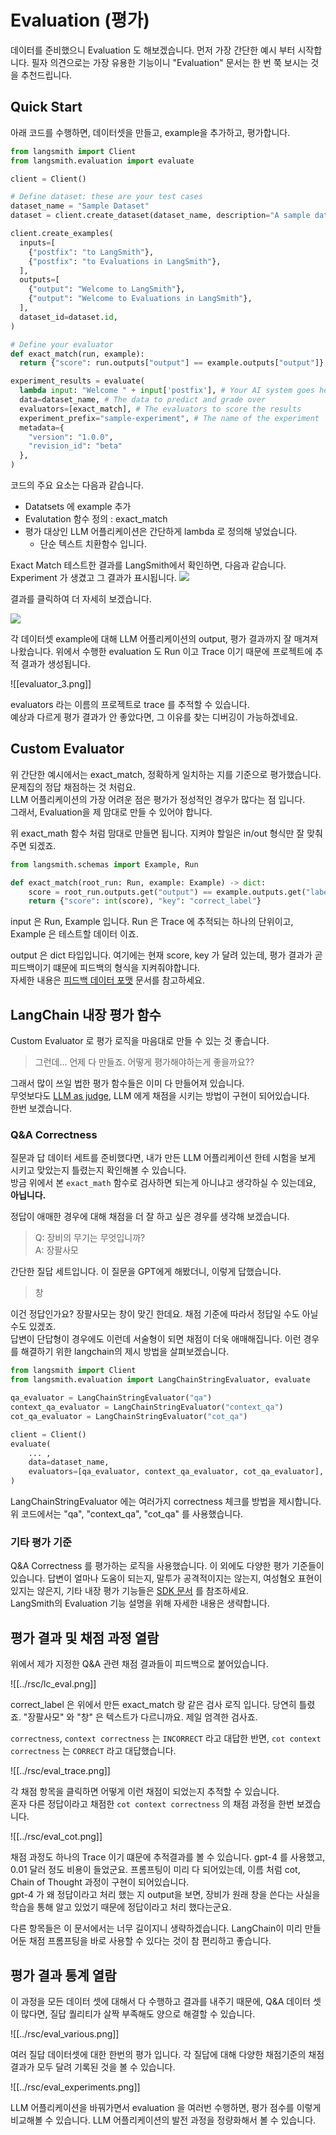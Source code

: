 # Evaluation (평가)

데이터를 준비했으니 Evaluation 도 해보겠습니다.
먼저 가장 간단한 예시 부터 시작합니다.
필자 의견으로는 가장 유용한 기능이니 "Evaluation" 문서는 한 번 쭉 보시는 것을 추천드립니다.  

## Quick Start

아래 코드를 수행하면, 데이터셋을 만들고, example을 추가하고, 평가합니다.

``` python 
from langsmith import Client
from langsmith.evaluation import evaluate

client = Client()

# Define dataset: these are your test cases
dataset_name = "Sample Dataset"
dataset = client.create_dataset(dataset_name, description="A sample dataset in LangSmith.")

client.create_examples(
  inputs=[
    {"postfix": "to LangSmith"},
    {"postfix": "to Evaluations in LangSmith"},
  ],
  outputs=[
    {"output": "Welcome to LangSmith"},
    {"output": "Welcome to Evaluations in LangSmith"},
  ],
  dataset_id=dataset.id,
)

# Define your evaluator
def exact_match(run, example):
  return {"score": run.outputs["output"] == example.outputs["output"]}

experiment_results = evaluate(
  lambda input: "Welcome " + input['postfix'], # Your AI system goes here
  data=dataset_name, # The data to predict and grade over
  evaluators=[exact_match], # The evaluators to score the results
  experiment_prefix="sample-experiment", # The name of the experiment
  metadata={
    "version": "1.0.0",
    "revision_id": "beta"
  },
)
```

코드의 주요 요소는 다음과 같습니다.
- Datatsets 에 example 추가
- Evalutation 함수 정의 : exact_match
- 평가 대상인 LLM 어플리케이션은 간단하게 lambda 로 정의해 넣었습니다.
	- 단순 텍스트 치환함수 입니다.

Exact Match 테스트한 결과를 LangSmith에서 확인하면, 다음과 같습니다.  
Experiment 가 생겼고 그 결과가 표시됩니다. 
![](../rsc/evaluation_1.png)

결과를 클릭하여 더 자세히 보겠습니다.  

![](../rsc/evaluation_2.png)

각 데이터셋 example에 대해 LLM 어플리케이션의 output, 평가 결과까지 잘 매겨져 나왔습니다.
위에서 수행한 evaluation 도 Run 이고 Trace 이기 때문에 프로젝트에 추적 결과가 생성됩니다.  

![[evaluator_3.png]]

evaluators 라는 이름의 프로젝트로 trace 를 추적할 수 있습니다.  
예상과 다르게 평가 결과가 안 좋았다면, 그 이유를 찾는 디버깅이 가능하겠네요.  


## Custom Evaluator

위 간단한 예시에서는 exact_match, 정확하게 일치하는 지를 기준으로 평가했습니다. 문제집의 정답 채점하는 것 처럼요.  
LLM 어플리케이션의 가장 어려운 점은 평가가 정성적인 경우가 많다는 점 입니다.  
그래서, Evaluation을 제 맘대로 만들 수 있어야 합니다.  

위 exact_math 함수 처럼 맘대로 만들면 됩니다.
지켜야 할일은 in/out 형식만 잘 맞춰주면 되겠죠.
```python
from langsmith.schemas import Example, Run

def exact_match(root_run: Run, example: Example) -> dict:
    score = root_run.outputs.get("output") == example.outputs.get("label")
    return {"score": int(score), "key": "correct_label"}
```
input 은 Run, Example 입니다.
Run 은 Trace 에 추적되는 하나의 단위이고, Example 은 테스트할 데이터 이죠.  

output 은 dict 타입입니다. 여기에는 현재 score, key 가 달려 있는데, 평가 결과가 곧 피드백이기 떄문에 피드백의 형식을 지켜줘야합니다.  
자세한 내용은 [피드백 데이터 포맷](https://docs.smith.langchain.com/reference/data_formats/feedback_data_format) 문서를 참고하세요.  


## LangChain 내장 평가 함수

Custom Evaluator 로 평가 로직을 마음대로 만들 수 있는 것 좋습니다. 

> 그런데... 언제 다 만들죠. 어떻게 평가해야하는게 좋을까요??  

그래서 많이 쓰일 법한 평가 함수들은 이미 다 만들어져 있습니다.  
무엇보다도 [LLM as judge](../intros/Evaluation_with_dataset.md###LLM-as-judge), LLM 에게 채점을 시키는 방법이 구현이 되어있습니다.  
한번 보겠습니다. 

### Q&A Correctness

질문과 답 데이터 세트를 준비했다면, 내가 만든 LLM 어플리케이션 한테 시험을 보게 시키고 맞았는지 틀렸는지 확인해볼 수 있습니다.  
방금 위에서 본 ```exact_math``` 함수로 검사하면 되는게 아니냐고 생각하실 수 있는데요,  
  **아닙니다.**   
  
정답이 애매한 경우에 대해 채점을 더 잘 하고 싶은 경우를 생각해 보겠습니다.  

> Q: 장비의 무기는 무엇입니까?  
> A:  장팔사모

간단한 질답 세트입니다.  이 질문을 GPT에게 해봤더니, 이렇게 답했습니다. 

> 창 

이건 정답인가요?  장팔사모는 창이 맞긴 한데요. 채점 기준에 따라서 정답일 수도 아닐 수도 있겠죠.  
답변이 단답형이 경우에도 이런데 서술형이 되면 채점이 더욱 애매해집니다. 이런 경우를 해결하기 위한 langchain의 제시 방법을 살펴보겠습니다.  

```python 
from langsmith import Client
from langsmith.evaluation import LangChainStringEvaluator, evaluate

qa_evaluator = LangChainStringEvaluator("qa")
context_qa_evaluator = LangChainStringEvaluator("context_qa")
cot_qa_evaluator = LangChainStringEvaluator("cot_qa")

client = Client()
evaluate(
    ... ,
    data=dataset_name,
    evaluators=[qa_evaluator, context_qa_evaluator, cot_qa_evaluator],
)
```

LangChainStringEvaluator 에는 여러가지 correctness 체크를 방법을 제시합니다.  
위 코드에서는 "qa", "context_qa", "cot_qa" 를 사용했습니다.  

### 기타 평가 기준

Q&A Correctness 를 평가하는 로직을 사용했습니다. 이 외에도 다양한 평가 기준들이 있습니다. 답변이 얼마나 도움이 되는지, 말투가 공격적이지는 않는지, 여성혐오 표현이 있지는 않은지, 기타 내장 평가 기능들은 [SDK 문서](https://docs.smith.langchain.com/reference/sdk_reference/langchain_evaluators) 를 참조하세요.  
LangSmith의 Evaluation 기능 설명을 위해 자세한 내용은 생략합니다.  


## 평가 결과 및 채점 과정 열람

위에서 제가 지정한  Q&A 관련 채점 결과들이 피드백으로 붙어있습니다.  

![[../rsc/lc_eval.png]]

correct_label 은 위에서 만든 exact_match 랑 같은 검사 로직 입니다. 당연히 틀렸죠. "장팔사모" 와 "창" 은 텍스트가 다르니까요. 제일 엄격한 검사죠.  

`correctness`, `context correctness` 는 `INCORRECT` 라고 대답한 반면, `cot context correctness` 는 `CORRECT` 라고 대답했습니다.


![[../rsc/eval_trace.png]]

각 채점 항목을 클릭하면 어떻게 이런 채점이 되었는지 추적할 수 있습니다.  
혼자 다른 정답이라고 채점한 `cot context correctness` 의 채점 과정을 한번 보겠습니다.  

![[../rsc/eval_cot.png]]

채점 과정도 하나의 Trace 이기 떄문에 추적결과를 볼 수 있습니다. gpt-4 를 사용했고, 0.01 달러 정도 비용이 들었군요. 프롬프팅이 미리 다 되어있는데, 이름 처럼 cot, Chain of Thought 과정이 구현이 되어있습니다.  
gpt-4 가 왜 정답이라고 처리 했는 지 output을 보면, 장비가 원래 창을 쓴다는 사실을 학습을 통해 알고 있었기 때문에 정답이라고 처리 했다는군요.  

다른 항목들은 이 문서에서는 너무 길이지니 생략하겠습니다. LangChain이 미리 만들어둔 채점 프롬프팅을 바로 사용할 수 있다는 것이 참 편리하고 좋습니다.  

## 평가 결과 통계 열람

이 과정을 모든 데이터 셋에 대해서 다 수행하고 결과를 내주기 때문에, Q&A 데이터 셋이 많다면, 질답 퀄리티가 살짝 부족해도 양으로 해결할 수 있습니다. 

![[../rsc/eval_various.png]]

여러 질답 데이터셋에 대한 한번의 평가 입니다. 각 질답에 대해 다양한 채점기준의 채점 결과가 모두 달려 기록된 것을 볼 수 있습니다.  

![[../rsc/eval_experiments.png]]

LLM 어플리케이션을 바꿔가면서 evaluation 을 여러번 수행하면, 평가 점수를 이렇게 비교해볼 수 있습니다. LLM 어플리케이션의 발전 과정을 정량화해서 볼 수 있습니다.  


